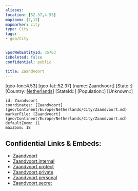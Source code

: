 ```yaml
---
aliases: 
location: [52.37,4.53]
mapzoom: [7,12] 
mapmarker: city 
type: City
tags:
- geo/City


SpocWebEntityId: 35763
isDeleted: false
confidential: public

title: Zaandvoort
---
```

[geo-lon::4.53]
[geo-lat::52.37]
[name::Zaandvoort]
[State::]
[Country::[Netherlands](geo/Continent/Europe/Netherlands.md)]
[StateId::]
[Population::]
[Unknown::]


```leaflet
id: Zaandvoort
coordinates: [Zaandvoort](geo/Continent/Europe/Netherlands/City/Zaandvoort.md)
markerFile: [Zaandvoort](geo/Continent/Europe/Netherlands/City/Zaandvoort.md)
defaultZoom: 11 
maxZoom: 18
```


## Confidential Links & Embeds: 
- [Zaandvoort](../../../../../../_public/geo/Continent/Europe/Netherlands/City/Zaandvoort.md) 
- [Zaandvoort.internal](../../../../../../_internal/geo/Continent/Europe/Netherlands/City/Zaandvoort.internal.md) 
- [Zaandvoort.protect](../../../../../../_protect/geo/Continent/Europe/Netherlands/City/Zaandvoort.protect.md) 
- [Zaandvoort.private](../../../../../../_private/geo/Continent/Europe/Netherlands/City/Zaandvoort.private.md) 
- [Zaandvoort.personal](../../../../../../_personal/geo/Continent/Europe/Netherlands/City/Zaandvoort.personal.md) 
- [Zaandvoort.secret](../../../../../../_secret/geo/Continent/Europe/Netherlands/City/Zaandvoort.secret.md) 
